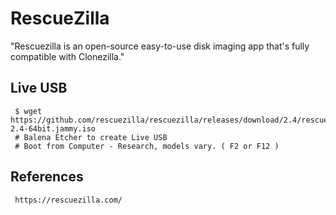 RescueZilla
=====

"Rescuezilla is an open-source easy-to-use disk imaging app that's fully compatible with Clonezilla."

Live USB
--------

     $ wget https://github.com/rescuezilla/rescuezilla/releases/download/2.4/rescuezilla-2.4-64bit.jammy.iso
     # Balena Etcher to create Live USB
     # Boot from Computer - Research, models vary. ( F2 or F12 ) 


References
----------

     https://rescuezilla.com/